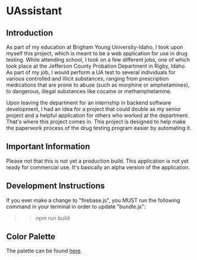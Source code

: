 # UAssistant

## Introduction

As part of my education at Brigham Young University-Idaho, I took upon myself this project, which is meant to be a web application for use in drug testing. While attending school, I took on a few different jobs, one of which took place at the Jefferson County Probation Department in Rigby, Idaho. As part of my job, I would perform a UA test to several individuals for various controlled and illicit substances, ranging from prescription medications that are prone to abuse (such as morphine or amphetamines), to dangerous, illegal substances like cocaine or methamphetamine.

Upon leaving the department for an internship in backend software development, I had an idea for a project that could double as my senior project and a helpful application for others who worked at the department. That's where this project comes in. This project is designed to help make the paperwork process of the drug testing program easier by automating it.

## Important Information

Please not that this is not yet a production build.  This application is not yet ready for commercial use.  It's basically an alpha version of the application.

## Development Instructions

If you ever make a change to "firebase.js", you MUST run the following command in your terminal in order to update "bundle.js":

>>npm run build

## Color Palette

The palette can be found [here](https://coolors.co/78c0e0-449dd1-192bc2-150578-0e0e52).

